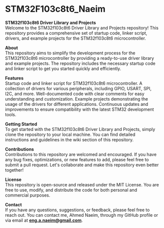 # STM32F103c8t6_Naeim
**STM32f103c8t6 Driver Library and Projects**  
Welcome to the STM32f103c8t6 Driver Library and Projects repository! This repository provides a comprehensive set of startup code, linker script, drivers, and example projects for the STM32f103c8t6 microcontroller.

**About**  
This repository aims to simplify the development process for the STM32f103c8t6 microcontroller by providing a ready-to-use driver library and example projects. The repository includes the necessary startup code and linker script to get you started quickly and efficiently.

**Features**  
Startup code and linker script for STM32f103c8t6 microcontroller.
A collection of drivers for various peripherals, including GPIO, USART, SPI, I2C, and more.
Well-documented code with clear comments for easy understanding and customization.
Example projects demonstrating the usage of the drivers for different applications.
Continuous updates and improvements to ensure compatibility with the latest STM32 development tools.

**Getting Started**  
To get started with the STM32f103c8t6 Driver Library and Projects, simply clone the repository to your local machine. You can find detailed instructions and guidelines in the wiki section of this repository.

**Contributions**  
Contributions to this repository are welcomed and encouraged. If you have any bug fixes, optimizations, or new features to add, please feel free to submit a pull request. Let's collaborate and make this repository even better together!

**License**  
This repository is open-source and released under the MIT License. You are free to use, modify, and distribute the code for both personal and commercial purposes.

**Contact**  
If you have any questions, suggestions, or feedback, please feel free to reach out. You can contact me, Ahmed Naeim, through my GitHub profile or via email at **eng.a.naeim@gmail.com**.
